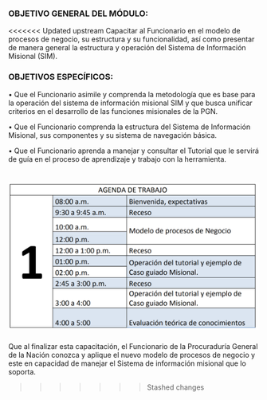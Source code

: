 ### OBJETIVO GENERAL DEL MÓDULO:

<<<<<<< Updated upstream
Capacitar al Funcionario en el modelo de procesos de negocio, su estructura y su funcionalidad, así como presentar de manera general la estructura y operación del Sistema de Información Misional \(SIM\).

### OBJETIVOS ESPECÍFICOS:

• Que el Funcionario asimile y comprenda la metodología que es base para la operación del sistema de información misional SIM y que busca unificar criterios en el desarrollo de las funciones misionales de la PGN.

• Que el Funcionario comprenda la estructura del Sistema de Información Misional, sus componentes y su sistema de navegación básica.

• Que el Funcionario aprenda a manejar y consultar el Tutorial que le servirá de guía en el proceso de aprendizaje y trabajo con la herramienta.

![](/assets/import.png)
=======
Que al finalizar esta capacitación, el Funcionario de la Procuraduría General de la Nación conozca y aplique el nuevo modelo de procesos de negocio y este en capacidad de manejar el Sistema de información misional que lo soporta.
>>>>>>> Stashed changes

